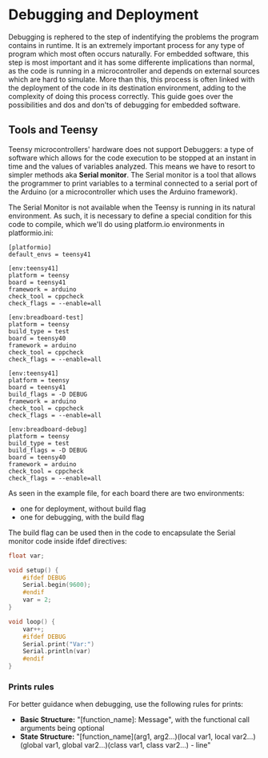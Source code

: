 # Debugging and Deployment

Debugging is rephered to the step of indentifying the problems the program contains in runtime. It is an extremely important process for any type of program which most often occurs naturally. For embedded software, this step is most important and it has some differente implications than normal, as the code is running in a microcontroller and depends on external sources which are hard to simulate. More than this, this process is often linked with the deployment of the code in its destination environment, adding to the complexity of doing this process correctly. This guide goes over the possibilities and dos and don'ts of debugging for embedded software.

## Tools and Teensy

Teensy microcontrollers' hardware does not support Debuggers: a type of software which allows for the code execution to be stopped at an instant in time and the values of variables analyzed. This means we have to resort to simpler methods aka **Serial monitor**. The Serial monitor is a tool that allows the programmer to print variables to a terminal connected to a serial port of the Arduino (or a microcontroller which uses the Arduino framework). 

The Serial Monitor is not available when the Teensy is running in its natural environment. As such, it is necessary to define a special condition for this code to compile, which we'll do using platform.io environments in platformio.ini:

```
[platformio]
default_envs = teensy41

[env:teensy41]
platform = teensy
board = teensy41
framework = arduino
check_tool = cppcheck
check_flags = --enable=all

[env:breadboard-test]
platform = teensy
build_type = test
board = teensy40
framework = arduino
check_tool = cppcheck
check_flags = --enable=all

[env:teensy41]
platform = teensy
board = teensy41
build_flags = -D DEBUG
framework = arduino
check_tool = cppcheck
check_flags = --enable=all

[env:breadboard-debug]
platform = teensy
build_type = test
build_flags = -D DEBUG
board = teensy40
framework = arduino
check_tool = cppcheck
check_flags = --enable=all

```

As seen in the example file, for each board there are two environments:
- one for deployment, without build flag
- one for debugging, with the build flag

The build flag can be used then in the code to encapsulate the Serial monitor code inside ifdef directives:

```c++
float var;

void setup() {
    #ifdef DEBUG
    Serial.begin(9600);
    #endif
    var = 2;
}

void loop() {
    var++;
    #ifdef DEBUG
    Serial.print("Var:")
    Serial.println(var)
    #endif
}
```

### Prints rules

For better guidance when debugging, use the following rules for prints:
- **Basic Structure:** "[function_name]: Message", with the functional call arguments being optional
- **State Structure:** "[function_name](arg1, arg2...)(local var1, local var2...)(global var1, global var2...)(class var1, class var2...) - line" 


